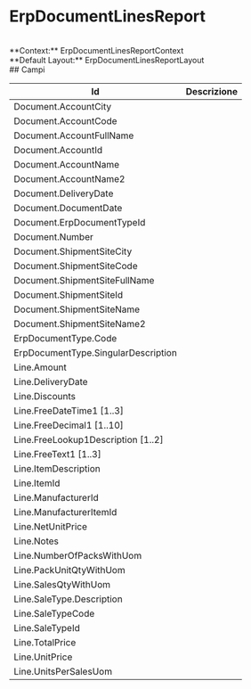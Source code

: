 # ErpDocumentLinesReport

<br/>
**Context:** ErpDocumentLinesReportContext
<br/>
**Default Layout:** ErpDocumentLinesReportLayout



<br/>
## Campi

| Id | Descrizione | 
| --- | --- | 
| Document.AccountCity |  | 
| Document.AccountCode |  | 
| Document.AccountFullName |  | 
| Document.AccountId |  | 
| Document.AccountName |  | 
| Document.AccountName2 |  | 
| Document.DeliveryDate |  | 
| Document.DocumentDate |  | 
| Document.ErpDocumentTypeId |  | 
| Document.Number |  | 
| Document.ShipmentSiteCity |  | 
| Document.ShipmentSiteCode |  | 
| Document.ShipmentSiteFullName |  | 
| Document.ShipmentSiteId |  | 
| Document.ShipmentSiteName |  | 
| Document.ShipmentSiteName2 |  | 
| ErpDocumentType.Code |  | 
| ErpDocumentType.SingularDescription |  | 
| Line.Amount |  | 
| Line.DeliveryDate |  | 
| Line.Discounts |  | 
| Line.FreeDateTime1 [1..3] |  | 
| Line.FreeDecimal1 [1..10] |  | 
| Line.FreeLookup1Description [1..2] |  | 
| Line.FreeText1 [1..3] |  | 
| Line.ItemDescription |  | 
| Line.ItemId |  | 
| Line.ManufacturerId |  | 
| Line.ManufacturerItemId |  | 
| Line.NetUnitPrice |  | 
| Line.Notes |  | 
| Line.NumberOfPacksWithUom |  | 
| Line.PackUnitQtyWithUom |  | 
| Line.SalesQtyWithUom |  | 
| Line.SaleType.Description |  | 
| Line.SaleTypeCode |  | 
| Line.SaleTypeId |  | 
| Line.TotalPrice |  | 
| Line.UnitPrice |  | 
| Line.UnitsPerSalesUom |  |
